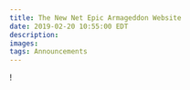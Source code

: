 ```yaml
---
title: The New Net Epic Armageddon Website
date: 2019-02-20 10:55:00 EDT
description:
images:
tags: Announcements
---
```

!
